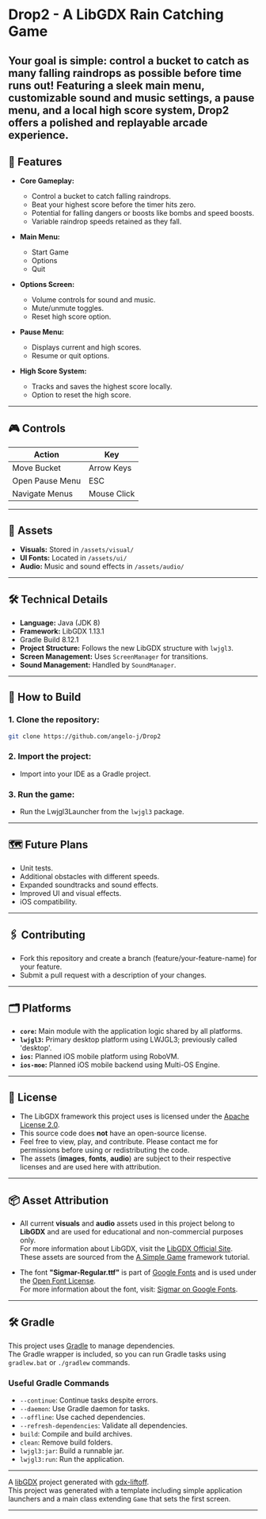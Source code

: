 
# Drop2 - A LibGDX Rain Catching Game

Your goal is simple: control a bucket to catch as many falling raindrops as possible before time runs out!
Featuring a sleek main menu, customizable sound and music settings, a pause menu, and a local high score system, Drop2 offers a polished and replayable arcade experience.
---

## 📌 Features

- **Core Gameplay:**  
  - Control a bucket to catch falling raindrops.  
  - Beat your highest score before the timer hits zero.  
  - Potential for falling dangers or boosts like bombs and speed boosts.  
  - Variable raindrop speeds retained as they fall.  

- **Main Menu:**  
  - Start Game  
  - Options  
  - Quit  

- **Options Screen:**  
  - Volume controls for sound and music.  
  - Mute/unmute toggles.  
  - Reset high score option.  

- **Pause Menu:**  
  - Displays current and high scores.  
  - Resume or quit options.  

- **High Score System:**  
  - Tracks and saves the highest score locally.  
  - Option to reset the high score.  

---

## 🎮 Controls

| **Action**                | **Key**         |
|---------------------------|-----------------|
| Move Bucket               | Arrow Keys      |
| Open Pause Menu           | ESC             |
| Navigate Menus            | Mouse Click     |

---

## 📂 Assets

- **Visuals:** Stored in `/assets/visual/`  
- **UI Fonts:** Located in `/assets/ui/`  
- **Audio:** Music and sound effects in `/assets/audio/`  

---

## 🛠️ Technical Details

- **Language:** Java (JDK 8)  
- **Framework:** LibGDX 1.13.1  
- Gradle Build 8.12.1  
- **Project Structure:** Follows the new LibGDX structure with `lwjgl3`.  
- **Screen Management:** Uses `ScreenManager` for transitions.  
- **Sound Management:** Handled by `SoundManager`.  

---

## 🚀 How to Build

### 1. Clone the repository:

```bash
git clone https://github.com/angelo-j/Drop2
```

### 2. Import the project:
- Import into your IDE as a Gradle project.

### 3. Run the game:
- Run the Lwjgl3Launcher from the `lwjgl3` package.

---

## 🗺️ Future Plans

- Unit tests.
- Additional obstacles with different speeds.  
- Expanded soundtracks and sound effects.  
- Improved UI and visual effects. 
- iOS compatibility. 
---

## 🖇️ Contributing

- Fork this repository and create a branch (feature/your-feature-name) for your feature.  
- Submit a pull request with a description of your changes.  
---

## 🗂️ Platforms

- **`core`:** Main module with the application logic shared by all platforms.  
- **`lwjgl3`:** Primary desktop platform using LWJGL3; previously called 'desktop'.  
- **`ios`:** Planned iOS mobile platform using RoboVM.  
- **`ios-moe`:** Planned iOS mobile backend using Multi-OS Engine.  

---

## 📜 License

- The LibGDX framework this project uses is licensed under the [Apache License 2.0](LICENSE.txt).
- This source code does **not** have an open-source license.  
- Feel free to view, play, and contribute. Please contact me for permissions before using or redistributing the code.  
- The assets (**images**, **fonts**, **audio**) are subject to their respective licenses and are used here with attribution.

---

## 📦 Asset Attribution

- All current **visuals** and **audio** assets used in this project belong to **LibGDX** and are used for educational and non-commercial purposes only.  
For more information about LibGDX, visit the [LibGDX Official Site](https://libgdx.com/).  
These assets are sourced from the [A Simple Game](https://libgdx.com/wiki/start/a-simple-game) framework tutorial.
  
- The font **"Sigmar-Regular.ttf"** is part of [Google Fonts](https://fonts.google.com/) and is used under the [Open Font License](OFL.txt).  
  For more information about the font, visit: [Sigmar on Google Fonts](https://fonts.google.com/specimen/Sigmar).  

---

## 🛠️ Gradle

This project uses [Gradle](https://gradle.org/) to manage dependencies.  
The Gradle wrapper is included, so you can run Gradle tasks using `gradlew.bat` or `./gradlew` commands.

### Useful Gradle Commands

- `--continue`: Continue tasks despite errors.  
- `--daemon`: Use Gradle daemon for tasks.  
- `--offline`: Use cached dependencies.  
- `--refresh-dependencies`: Validate all dependencies.  
- `build`: Compile and build archives.  
- `clean`: Remove build folders.  
- `lwjgl3:jar`: Build a runnable jar.  
- `lwjgl3:run`: Run the application.  

---

A [libGDX](https://libgdx.com/) project generated with [gdx-liftoff](https://github.com/libgdx/gdx-liftoff).  
This project was generated with a template including simple application launchers and a main class extending `Game` that sets the first screen.

---
